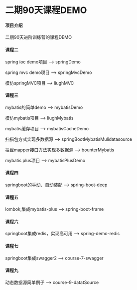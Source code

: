 # 二期90天课程DEMO

#### 项目介绍
二期90天进阶训练营的课程DEMO

#### 课程二
spring ioc demo项目 --> springDemo

spring mvc demo项目 --> springMvcDemo

模仿springMVC项目 --> liughMVC

#### 课程三
mybatis的简单demo --> mybatisDemo

模仿mybatis项目 --> liughMybatis

mybatis缓存项目 --> mybatisCacheDemo

扫描包方式实现多数据源 --> springBootMybatisMulidatasource

拦截mapper接口方法实现多数据源 --> bounterMybatis

mybatis plus项目 --> mybatisPlusDemo

#### 课程四
springboot的手动、自动装配 --> spring-boot-deep

#### 课程五
lombok,集成mybatis-plus --> spring-boot-frame

#### 课程六
springboot集成redis，实现高可用 --> spring-demo-redis

#### 课程七
springboot集成swagger2 --> course-7-swagger

#### 课程九
动态数据源简单例子 --> course-9-datatSource


